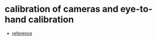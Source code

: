 # calibration of cameras and eye-to-hand calibration
- [reference](https://github.com/SavickTso/python_stereo_camera_calibrate_ximea)
